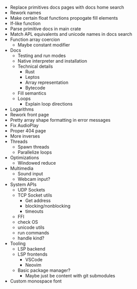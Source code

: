 - Replace primitives docs pages with docs home search
- Rework names
- Make certain float functions propogate fill elements
- If-like function
- Parse primitive docs in main crate
- Match APL equivalents and unicode names in docs search
- Function array coercion
  - Maybe constant modifier
- Docs
  - Testing and run modes
  - Native interpreter and installation
  - Technical details
    - Rust
    - Leptos
    - Array representation
    - Bytecode
  - Fill semantics
  - Loops
    - Explain loop directions
- Logarithms
- Rework front page
- Pretty array shape formatting in error messages
- Fix AudioPlay
- Proper 404 page
- More inverses
- Threads
  - Spawn threads
  - Parallelize loops
- Optimizations
  - Windowed reduce
- Multimedia
  - Sound input
  - Webcam input?
- System APIs
  - UDP Sockets
  - TCP Socket utils
    - Get address
    - blocking/nonblocking
    - timeouts
  - FFI
  - check OS
  - unicode utils
  - run commands
  - handle kind?
- Tooling
  - LSP backend
  - LSP frontends
    - VSCode
    - Neovim
  - Basic package manager?
    - Maybe just be content with git submodules
- Custom monospace font
